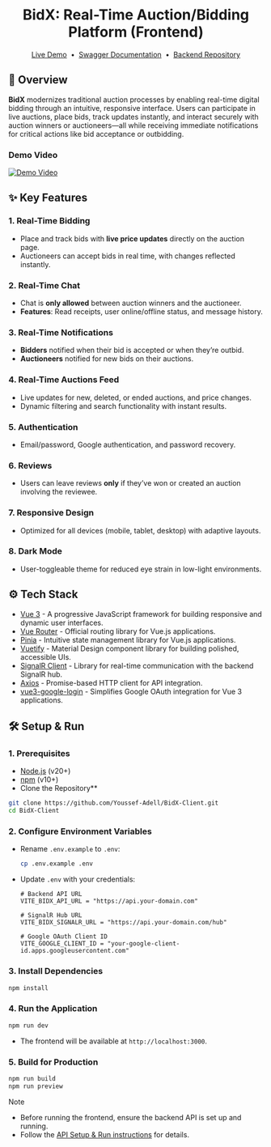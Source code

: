 <h1 align="center">BidX: Real-Time Auction/Bidding Platform (Frontend)</h1>
<p align="center">
  <a href="https://bid-x.vercel.app">Live Demo</a> &nbsp;&bull;&nbsp;
  <a href="https://bidx.runasp.net/swagger/index.html">Swagger Documentation</a> &nbsp;&bull;&nbsp;
  <a href="https://github.com/Youssef-Adell/BidX-API">Backend Repository</a>
</p>

## 📖 Overview
**BidX** modernizes traditional auction processes by enabling real-time digital bidding through an intuitive, responsive interface. Users can participate in live auctions, place bids, track updates instantly, and interact securely with auction winners or auctioneers—all while receiving immediate notifications for critical actions like bid acceptance or outbidding.  

### Demo Video  
[![Demo Video](https://img.youtube.com/vi/xvVibJIRsc0/maxresdefault.jpg)](https://www.youtube.com/watch?v=xvVibJIRsc0)

## ✨ Key Features 
### **1. Real-Time Bidding**  
- Place and track bids with **live price updates** directly on the auction page.  
- Auctioneers can accept bids in real time, with changes reflected instantly.  

### **2. Real-Time Chat**  
- Chat is **only allowed** between auction winners and the auctioneer.  
- **Features**: Read receipts, user online/offline status, and message history.  

### **3. Real-Time Notifications**  
- **Bidders** notified when their bid is accepted or when they’re outbid.  
- **Auctioneers** notified for new bids on their auctions.  

### **4. Real-Time Auctions Feed**  
- Live updates for new, deleted, or ended auctions, and price changes.  
- Dynamic filtering and search functionality with instant results.  

### **5. Authentication**  
- Email/password, Google authentication, and password recovery.  

### **6. Reviews**  
- Users can leave reviews **only** if they’ve won or created an auction involving the reviewee.  

### **7. Responsive Design**  
- Optimized for all devices (mobile, tablet, desktop) with adaptive layouts.  

### **8. Dark Mode**  
- User-toggleable theme for reduced eye strain in low-light environments.  


## ⚙️ Tech Stack  
- [Vue 3](https://vuejs.org/) - A progressive JavaScript framework for building responsive and dynamic user interfaces.  
- [Vue Router](https://router.vuejs.org/) - Official routing library for Vue.js applications.  
- [Pinia](https://pinia.vuejs.org/) - Intuitive state management library for Vue.js applications.  
- [Vuetify](https://vuetifyjs.com/) - Material Design component library for building polished, accessible UIs.  
- [SignalR Client](https://docs.microsoft.com/en-us/aspnet/core/signalr/) - Library for real-time communication with the backend SignalR hub.  
- [Axios](https://axios-http.com/) - Promise-based HTTP client for API integration.  
- [vue3-google-login](https://devbaji.github.io/vue3-google-login/) - Simplifies Google OAuth integration for Vue 3 applications.  


## 🛠️ Setup & Run 

### 1. Prerequisites  
- [Node.js](https://nodejs.org/) (v20+)  
- [npm](https://www.npmjs.com/) (v10+)  
- Clone the Repository**  
```bash  
git clone https://github.com/Youssef-Adell/BidX-Client.git
cd BidX-Client 
```  

### 2. Configure Environment Variables
   - Rename `.env.example` to `.env`:  
     ```bash  
     cp .env.example .env  
     ```  
   - Update `.env` with your credentials:  
     ```env  
     # Backend API URL  
     VITE_BIDX_API_URL = "https://api.your-domain.com"  
     
     # SignalR Hub URL  
     VITE_BIDX_SIGNALR_URL = "https://api.your-domain.com/hub"  
     
     # Google OAuth Client ID  
     VITE_GOOGLE_CLIENT_ID = "your-google-client-id.apps.googleusercontent.com"  
     ```  

### 3. Install Dependencies  
   ```bash  
   npm install  
   ```  

### 4. Run the Application 
   ```bash  
   npm run dev  
   ```  
   - The frontend will be available at `http://localhost:3000`.  

### 5. Build for Production
   ```bash  
   npm run build  
   npm run preview  
   ```  

> [!NOTE]
> - Before running the frontend, ensure the backend API is set up and running.
> - Follow the [API Setup & Run instructions](https://github.com/Youssef-Adell/BidX-API/?tab=readme-ov-file#%EF%B8%8F-setup--run) for details.  
